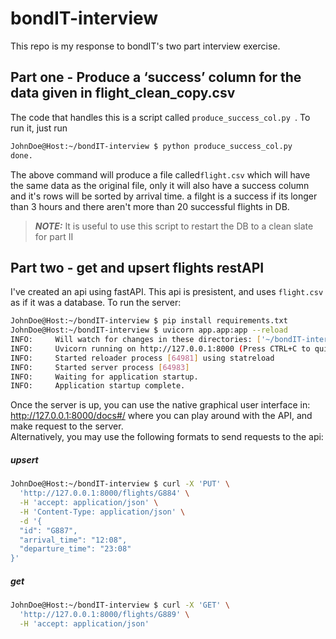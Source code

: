 # bondIT-interview

This repo is my response to bondIT's two part interview exercise.

## Part one - Produce a ‘success’ column for the data given in flight_clean_copy.csv
The code that handles this is a script called ```produce_success_col.py ```. To run it, just run
```sh
JohnDoe@Host:~/bondIT-interview $ python produce_success_col.py
done.
```
The above command will produce a file called```flight.csv``` which will have the same data as the original file, only it will also have a success column and it's rows will be sorted by arrival time. a filght is a success if its longer than 3 hours and there aren't  more than 20 successful flights in DB.

> **_NOTE:_**  It is useful to use this script to restart the DB to a clean slate for part II

## Part two - get and upsert flights restAPI
I've created an api using fastAPI. This api is presistent, and uses ```flight.csv``` as if it was a database. To run the server:
```bash
JohnDoe@Host:~/bondIT-interview $ pip install requirements.txt
JohnDoe@Host:~/bondIT-interview $ uvicorn app.app:app --reload
INFO:     Will watch for changes in these directories: ['~/bondIT-interview']
INFO:     Uvicorn running on http://127.0.0.1:8000 (Press CTRL+C to quit)
INFO:     Started reloader process [64981] using statreload
INFO:     Started server process [64983]
INFO:     Waiting for application startup.
INFO:     Application startup complete.
```
Once the server is up, you can use the native graphical user interface in: http://127.0.0.1:8000/docs#/
where you can play around with the API, and make request to the server.
<br>
Alternatively, you may use the following formats to send requests to the api:
##### upsert
```sh
JohnDoe@Host:~/bondIT-interview $ curl -X 'PUT' \
  'http://127.0.0.1:8000/flights/G884' \
  -H 'accept: application/json' \
  -H 'Content-Type: application/json' \
  -d '{
  "id": "G887",
  "arrival_time": "12:08",
  "departure_time": "23:08"
}'
```

##### get
```sh
JohnDoe@Host:~/bondIT-interview $ curl -X 'GET' \
  'http://127.0.0.1:8000/flights/G889' \
  -H 'accept: application/json'
```